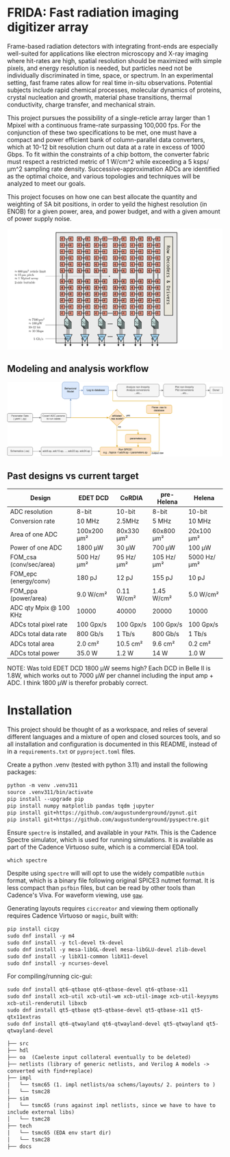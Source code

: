 # FRIDA: Fast radiation imaging digitizer array

Frame-based radiation detectors with integrating front-ends are especially well-suited for applications like electron microscopy and X-ray imaging where hit-rates are high, spatial resolution should be maximized with simple pixels, and energy resolution is needed, but particles need not be individually discriminated in time, space, or spectrum. In an experimental setting, fast frame rates allow for real time in-situ observations. Potential subjects include rapid chemical processes, molecular dynamics of proteins, crystal nucleation and growth, material phase transitions, thermal conductivity, charge transfer, and mechanical strain.

This project pursues the possibility of a single-reticle array larger than 1 Mpixel with a continuous frame-rate surpassing 100,000 fps. For the conjunction of these two specifications to be met, one must have a compact and power efficient bank of column-parallel data converters, which at 10-12 bit resolution churn out data at a rate in excess of 1000 Gbps. To fit within the constraints of a chip bottom, the converter fabric must respect a restricted metric of 1 W/cm^2 while exceeding a 5 ksps/µm^2 sampling rate density. Successive-approximation ADCs are identified as the optimal choice, and various topologies and techniques will be analyzed to meet our goals.

This project focuses on how one can best allocate the quantity and weighting of SA bit positions, in order to yeild the highest resolution (in ENOB) for a given power, area, and power budget, and with a given amount of power supply noise.

![](docs/caeleste2/arch.svg)

## Modeling and analysis workflow

![](docs/caeleste2/workflow.svg)

## Past designs vs current target

| Design                  | EDET DCD    | CoRDIA     | pre-Helena | Helena      |
|-------------------------|-------------|------------|------------|-------------|
| ADC resolution          | 8-bit       | 10-bit     | 8-bit      | 10-bit      |
| Conversion rate         | 10 MHz      | 2.5MHz     | 5 MHz      | 10 MHz      |
| Area of one ADC         | 100x200 μm² | 80x330 μm² | 60x800 μm² | 20x100 μm²  |
| Power of one ADC        | 1800 μW     | 30 μW      | 700 μW     | 100 μW      |
| FOM_csa (conv/sec/area) | 500 Hz/μm²  | 95 Hz/μm²  | 105 Hz/μm² | 5000 Hz/μm² |
| FOM_epc (energy/conv)   | 180 pJ      | 12 pJ      | 155 pJ     | 10 pJ       |
| FOM_ppa (power/area)    | 9.0 W/cm²   | 0.11 W/cm² | 1.45 W/cm² | 5.0 W/cm²   |
| ADC qty Mpix @ 100 KHz  | 10000       | 40000      | 20000      | 10000       |
| ADCs total pixel rate   | 100 Gpx/s   | 100 Gpx/s  | 100 Gpx/s  | 100 Gpx/s   |
| ADCs total data rate    | 800 Gb/s    | 1 Tb/s     | 800 Gb/s   | 1 Tb/s      |
| ADCs total area         | 2.0 cm²     | 10.5 cm²   | 9.6 cm²    | 0.2 cm²     |
| ADCs total power        | 35.0 W      | 1.2 W      | 14 W       | 1.0 W       |

NOTE: Was told EDET DCD 1800 μW seems high? Each DCD in Belle II is 1.8W, which works out to 7000 μW per channel including the input amp + ADC. I think 1800 μW is therefor probably correct.

# Installation

This project should be thought of as a workspace, and relies of several different languages and a mixture of open and closed sources tools, and so all installation and configuration is documented in this README, instead of in a `requirements.txt` or `pyproject.toml` files.

Create a python .venv (tested with python 3.11) and install the following packages:

```
python -m venv .venv311
source .venv311/bin/activate
pip install --upgrade pip
pip install numpy matplotlib pandas tqdm jupyter
pip install git+https://github.com/augustunderground/pynut.git
pip install git+https://github.com/augustunderground/pyspectre.git
```

Ensure `spectre` is installed, and available in your `PATH`. This is the Cadence Spectre simulator, which is used for running simulations. It is available as part of the Cadence Virtuoso suite, which is a commercial EDA tool.

```
which spectre
```

Despite using `spectre` will will opt to use the widely compatible `nutbin` format, which is a binary file following original SPICE3 nutmet format. It is less compact than `psfbin` files, but can be read by other tools than Cadence's Viva. For waveform viewing, use [`gaw`](https://www.rvq.fr/linux/gaw.php).


Generating layouts requires `ciccreator` and viewing them optionally requires Cadence Virtuoso or `magic`, built with:

```
pip install cicpy
sudo dnf install -y m4
sudo dnf install -y tcl-devel tk-devel
sudo dnf install -y mesa-libGL-devel mesa-libGLU-devel zlib-devel
sudo dnf install -y libX11-common libX11-devel 
sudo dnf install -y ncurses-devel
```

For compiling/running cic-gui:

```
sudo dnf install qt6-qtbase qt6-qtbase-devel qt6-qtbase-x11
sudo dnf install xcb-util xcb-util-wm xcb-util-image xcb-util-keysyms xcb-util-renderutil libxcb
sudo dnf install qt5-qtbase qt5-qtbase-devel qt5-qtbase-x11 qt5-qtx11extras
sudo dnf install qt6-qtwayland qt6-qtwayland-devel qt5-qtwayland qt5-qtwayland-devel
```




```
├── src
├── hdl
├── oa  (Caeleste input collateral eventually to be deleted)
├── netlists (library of generic netlists, and Verilog A models -> converted with find+replace)
├── impl
│   └── tsmc65 (1. impl netlists/oa schems/layouts/ 2. pointers to )
│   └── tsmc28
├── sim
│   └── tsmc65 (runs against impl netlists, since we have to have to include external libs)
│   └── tsmc28
├── tech
│   └── tsmc65 (EDA env start dir)
│   └── tsmc28
├── docs
```